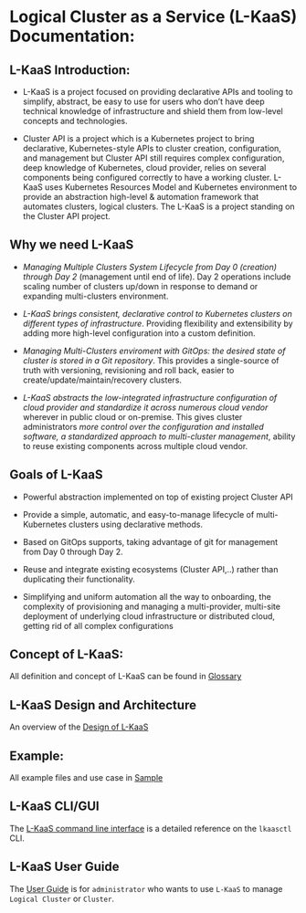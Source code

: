 <!-- BEGIN MUNGE: UNVERSIONED_WARNING -->


<!-- END MUNGE: UNVERSIONED_WARNING -->

# Logical Cluster as a Service (L-KaaS) Documentation:
## L-KaaS Introduction:

* L-KaaS is a project focused on providing declarative APIs and tooling to simplify, abstract, be easy to use for users who don’t have deep technical knowledge of infrastructure and shield them from low-level concepts and technologies.

* Cluster API is a project which is a Kubernetes project to bring declarative, Kubernetes-style APIs to cluster creation, configuration, and management but Cluster API still requires complex configuration, deep knowledge of Kubernetes, cloud provider, relies on several components being configured correctly to have a working cluster. L-KaaS uses Kubernetes Resources Model and Kubernetes environment to provide an abstraction high-level & automation framework that automates clusters, logical clusters. The L-KaaS is a project standing on the Cluster API project. 
## Why we need L-KaaS

* *Managing Multiple Clusters System Lifecycle from Day 0 (creation) through Day 2* (management until end of life). Day 2 operations include scaling number of clusters up/down in response to demand or expanding multi-clusters environment.
* *L-KaaS brings consistent, declarative control to Kubernetes clusters on different types of infrastructure*. Providing flexibility and extensibility by adding more high-level configuration into a custom definition.

* *Managing Multi-Clusters enviroment with GitOps: the desired state of cluster is stored in a Git repository*. This provides a single-source of truth with versioning, revisioning and roll back, easier to create/update/maintain/recovery clusters.

* *L-KaaS abstracts the low-integrated infrastructure configuration of cloud provider and standardize it across numerous cloud vendor* wherever in public cloud or on-premise. This gives cluster administrators *more control over the configuration and installed software, a standardized approach to multi-cluster management*, ability to reuse existing components across multiple cloud vendor.

## Goals of L-KaaS

* Powerful abstraction implemented on top of existing project Cluster API

* Provide a simple, automatic, and easy-to-manage lifecycle of multi-Kubernetes clusters using declarative methods.

* Based on GitOps supports, taking advantage of git for management from Day 0 through Day 2.

* Reuse and integrate existing ecosystems (Cluster API,..) rather than duplicating their functionality. 

* Simplifying and uniform automation all the way to onboarding, the complexity of provisioning and managing a multi-provider, multi-site deployment of underlying cloud infrastructure or distributed cloud, getting rid of all complex configurations


## Concept of L-KaaS:
All definition and concept of L-KaaS can be found in [Glossary](glossary.md)

## L-KaaS Design and Architecture
An overview of the [Design of L-KaaS](design/architecture.md)

## Example:
All example files and use case in [Sample](sample/)

## L-KaaS CLI/GUI
The [L-KaaS command line interface](user-guide/lkaasctl.md) is a detailed reference on the `lkaasctl` CLI.
## L-KaaS User Guide
The [User Guide](user-guide/) is for `administrator` who wants to use `L-KaaS` to manage `Logical Cluster` or `Cluster`.